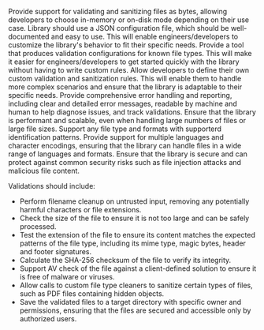 Provide support for validating and sanitizing files as bytes, allowing developers to choose in-memory or on-disk mode depending on their use case.
Library should use a JSON configuration file, which should be well-documented and easy to use. This will enable engineers/developers to customize the library's behavior to fit their specific needs.
Provide a tool that produces validation configurations for known file types. This will make it easier for engineers/developers to get started quickly with the library without having to write custom rules.
Allow developers to define their own custom validation and sanitization rules. This will enable them to handle more complex scenarios and ensure that the library is adaptable to their specific needs.
Provide comprehensive error handling and reporting, including clear and detailed error messages, readable by machine and human to help diagnose issues, and track validations.
Ensure that the library is performant and scalable, even when handling large numbers of files or large file sizes.
Support any file type and formats with supporterd identification patterns.
Provide support for multiple languages and character encodings, ensuring that the library can handle files in a wide range of languages and formats.
Ensure that the library is secure and can protect against common security risks such as file injection attacks and malicious file content.

Validations should include:
- Perform filename cleanup on untrusted input, removing any potentially harmful characters or file extensions.
- Check the size of the file to ensure it is not too large and can be safely processed.
- Test the extension of the file to ensure its content matches the expected patterns of the file type, including its mime type, magic bytes, header and footer signatures.
- Calculate the SHA-256 checksum of the file to verify its integrity.
- Support AV check of the file against a client-defined solution to ensure it is free of malware or viruses.
- Allow calls to custom file type cleaners to sanitize certain types of files, such as PDF files containing hidden objects.
- Save the validated files to a target directory with specific owner and permissions, ensuring that the files are secured and accessible only by authorized users.
